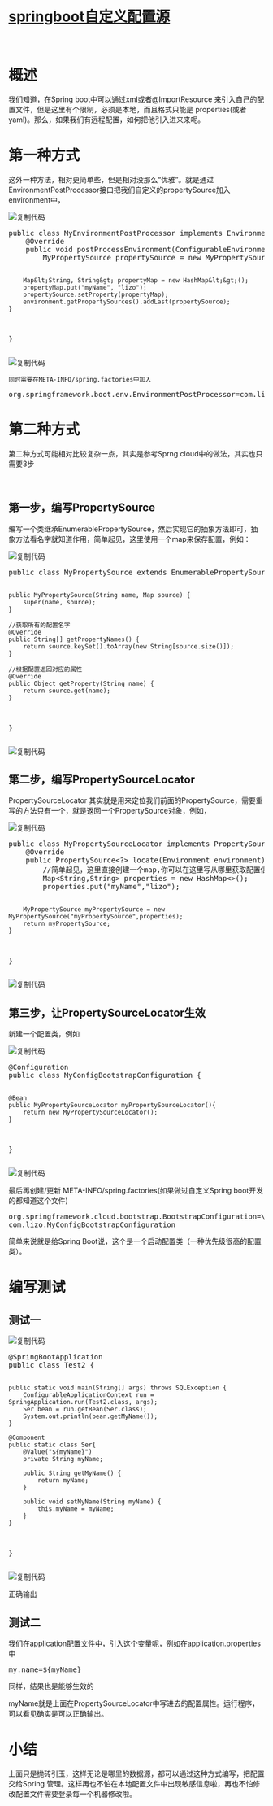 <h1 class="postTitle"><a id="cb_post_title_url" class="postTitle2" href="https://www.cnblogs.com/lizo/p/7683300.html">springboot自定义配置源</a></h1>
<div class="clear">&nbsp;</div>
<div class="postBody">
<div id="cnblogs_post_body" class="blogpost-body">
<h1 id="概述" data-source-line="1">概述</h1>
<p data-source-line="2">我们知道，在Spring boot中可以通过xml或者@ImportResource 来引入自己的配置文件，但是这里有个限制，必须是本地，而且格式只能是 properties(或者 yaml)。那么，如果我们有远程配置，如何把他引入进来来呢。</p>
<h1 id="第一种方式" data-source-line="3">第一种方式</h1>
<p data-source-line="4">这外一种方法，相对更简单些，但是相对没那么&ldquo;优雅&rdquo;。就是通过EnvironmentPostProcessor接口把我们自定义的propertySource加入environment中，</p>
<div class="cnblogs_code">
<div class="cnblogs_code_toolbar"><span class="cnblogs_code_copy"><a title="复制代码"><img src="https://common.cnblogs.com/images/copycode.gif" alt="复制代码" /></a></span></div>
<pre>public class MyEnvironmentPostProcessor implements EnvironmentPostProcessor {
    @Override
    public void postProcessEnvironment(ConfigurableEnvironment environment, SpringApplication application) {
        MyPropertySource propertySource = new MyPropertySource("myPropertySource");

        Map&lt;String, String&gt; propertyMap = new HashMap&lt;&gt;();
        propertyMap.put("myName", "lizo");
        propertySource.setProperty(propertyMap);
        environment.getPropertySources().addLast(propertySource);
    }
}</pre>
<div class="cnblogs_code_toolbar"><span class="cnblogs_code_copy"><a title="复制代码"><img src="https://common.cnblogs.com/images/copycode.gif" alt="复制代码" /></a></span></div>
</div>
<p data-source-line="5"><code class="hljs"><span class="hljs-keyword"><span class="hljs-class"><span class="hljs-title"><span class="hljs-type"><span class="hljs-string"><span class="zh-hans">同时需要在META-INFO/spring.factories中加入</span></span></span></span></span></span></code></p>
<div class="cnblogs_code">
<pre>org.springframework.boot.env.EnvironmentPostProcessor=com.lizo.MyEnvironmentPostProcessor</pre>
</div>
<h1 id="第二种方式" data-source-line="20">第二种方式</h1>
<p data-source-line="21">第二种方式可能相对比较复杂一点，其实是参考Sprng cloud中的做法，其实也只需要3步</p>
<p>&nbsp;</p>
<h2 id="第一步编写propertysource" data-source-line="6">第一步，编写PropertySource</h2>
<p data-source-line="7">编写一个类继承EnumerablePropertySource，然后实现它的抽象方法即可，抽象方法看名字就知道作用，简单起见，这里使用一个map来保存配置，例如：</p>
<div class="cnblogs_code">
<div class="cnblogs_code_toolbar"><span class="cnblogs_code_copy"><a title="复制代码"><img src="https://common.cnblogs.com/images/copycode.gif" alt="复制代码" /></a></span></div>
<pre>public class MyPropertySource extends EnumerablePropertySource&lt;Map&lt;String,String&gt;&gt; {

    public MyPropertySource(String name, Map source) {
        super(name, source);
    }

    //获取所有的配置名字
    @Override
    public String[] getPropertyNames() {
        return source.keySet().toArray(new String[source.size()]);
    }

    //根据配置返回对应的属性
    @Override
    public Object getProperty(String name) {
        return source.get(name);
    }
}</pre>
<div class="cnblogs_code_toolbar"><span class="cnblogs_code_copy"><a title="复制代码"><img src="https://common.cnblogs.com/images/copycode.gif" alt="复制代码" /></a></span></div>
</div>
<h2 id="第二步编写propertysourcelocator" data-source-line="28">第二步，编写PropertySourceLocator</h2>
<p data-source-line="29">PropertySourceLocator 其实就是用来定位我们前面的PropertySource，需要重写的方法只有一个，就是返回一个PropertySource对象，例如，</p>
<div class="cnblogs_code">
<div class="cnblogs_code_toolbar"><span class="cnblogs_code_copy"><a title="复制代码"><img src="https://common.cnblogs.com/images/copycode.gif" alt="复制代码" /></a></span></div>
<pre>public class MyPropertySourceLocator implements PropertySourceLocator {
    @Override
    public PropertySource&lt;?&gt; locate(Environment environment) {
        //简单起见，这里直接创建一个map,你可以在这里写从哪里获取配置信息。
        Map&lt;String,String&gt; properties = new HashMap&lt;&gt;();
        properties.put("myName","lizo");

        MyPropertySource myPropertySource = new MyPropertySource("myPropertySource",properties);
        return myPropertySource;
    }
}</pre>
<div class="cnblogs_code_toolbar"><span class="cnblogs_code_copy"><a title="复制代码"><img src="https://common.cnblogs.com/images/copycode.gif" alt="复制代码" /></a></span></div>
</div>
<h2 id="第三步让propertysourcelocator生效" data-source-line="43">第三步，让PropertySourceLocator生效</h2>
<p data-source-line="44">新建一个配置类，例如</p>
<div class="cnblogs_code">
<div class="cnblogs_code_toolbar"><span class="cnblogs_code_copy"><a title="复制代码"><img src="https://common.cnblogs.com/images/copycode.gif" alt="复制代码" /></a></span></div>
<pre>@Configuration
public class MyConfigBootstrapConfiguration {

    @Bean
    public MyPropertySourceLocator myPropertySourceLocator(){
        return new MyPropertySourceLocator();
    }
}</pre>
<div class="cnblogs_code_toolbar"><span class="cnblogs_code_copy"><a title="复制代码"><img src="https://common.cnblogs.com/images/copycode.gif" alt="复制代码" /></a></span></div>
</div>
<p data-source-line="55">最后再创建/更新 META-INFO/spring.factories(如果做过自定义Spring boot开发的都知道这个文件)</p>
<div class="cnblogs_code">
<pre>org.springframework.cloud.bootstrap.BootstrapConfiguration=\
com.lizo.MyConfigBootstrapConfiguration</pre>
</div>
<p data-source-line="60">简单来说就是给Spring Boot说，这个是一个启动配置类（一种优先级很高的配置类）。</p>
<h1 id="编写测试" data-source-line="61">编写测试</h1>
<h2 id="测试一" data-source-line="62">测试一</h2>
<div class="cnblogs_code">
<div class="cnblogs_code_toolbar"><span class="cnblogs_code_copy"><a title="复制代码"><img src="https://common.cnblogs.com/images/copycode.gif" alt="复制代码" /></a></span></div>
<pre>@SpringBootApplication
public class Test2 {

    public static void main(String[] args) throws SQLException {
        ConfigurableApplicationContext run = SpringApplication.run(Test2.class, args);
        Ser bean = run.getBean(Ser.class);
        System.out.println(bean.getMyName());
    }

    @Component
    public static class Ser{
        @Value("${myName}")
        private String myName;

        public String getMyName() {
            return myName;
        }

        public void setMyName(String myName) {
            this.myName = myName;
        }
    }
}</pre>
<div class="cnblogs_code_toolbar"><span class="cnblogs_code_copy"><a title="复制代码"><img src="https://common.cnblogs.com/images/copycode.gif" alt="复制代码" /></a></span></div>
</div>
<p>正确输出</p>
<h2 id="测试二" data-source-line="88">测试二</h2>
<p data-source-line="89">我们在application配置文件中，引入这个变量呢，例如在application.properties中</p>
<div class="cnblogs_code">
<pre>my.name=${myName}</pre>
</div>
<p data-source-line="93">同样，结果也是能够生效的</p>
<p data-source-line="95">myName就是上面在PropertySourceLocator中写进去的配置属性。运行程序，可以看见确实是可以正确输出。</p>
<h1 id="小结" data-source-line="96">小结</h1>
<p data-source-line="97">上面只是抛砖引玉，这样无论是哪里的数据源，都可以通过这种方式编写，把配置交给Spring 管理。这样再也不怕在本地配置文件中出现敏感信息啦，再也不怕修改配置文件需要登录每一个机器修改啦。</p>
</div>
</div>